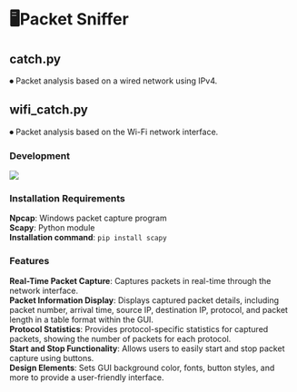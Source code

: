 # 🖥Packet Sniffer
## catch.py
⏺ Packet analysis based on a wired network using IPv4.

## wifi_catch.py
⏺ Packet analysis based on the Wi-Fi network interface.

### **Development**
<div>
<img src="https://img.shields.io/badge/python-3776AB?style=for-the-badge&logo=python&logoColor=white">
</div>

### Installation Requirements
**Npcap**: Windows packet capture program <br>
**Scapy**: Python module <br>
**Installation command**: `pip install scapy`

### Features
**Real-Time Packet Capture**: Captures packets in real-time through the network interface. <br>
**Packet Information Display**: Displays captured packet details, including packet number, arrival time, source IP, destination IP, protocol, and packet length in a table format within the GUI.<br>
**Protocol Statistics**: Provides protocol-specific statistics for captured packets, showing the number of packets for each protocol.<br>
**Start and Stop Functionality**: Allows users to easily start and stop packet capture using buttons.<br>
**Design Elements**: Sets GUI background color, fonts, button styles, and more to provide a user-friendly interface.
